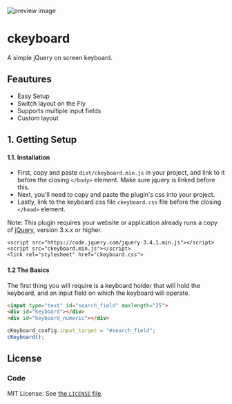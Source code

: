 ![preview image](https://i.imgur.com/DTlq0ph.png)

# ckeyboard

A simple jQuery on screen keyboard.
## Feautures
- Easy Setup
- Switch layout on the Fly
- Supports multiple input fields
- Custom layout

## 1. Getting Setup

#### 1.1. Installation

- First, copy and paste `dist/ckeyboard.min.js` in your project, and link to it before the closing `</body>` element. Make sure jquery is linked before this.
- Next, you'll need to copy and paste the plugin's css into your project.
- Lastly, link to the keyboard css file `ckeyboard.css` file before the closing `</head>` element.

Note: This plugin requires your website or application already runs a copy of [jQuery](http://jquery.com/), version 3.x.x or higher.


    <script src="https://code.jquery.com/jquery-3.4.1.min.js"></script>
    <script src="ckeyboard.min.js"></script>
    <link rel="stylesheet" href="ckeyboard.css">
 
#### 1.2 The Basics

The first thing you will require is a keyboard holder that will hold the keyboard, and an input field on which the keyboard will operate.

```html
<input type="text" id="search_field" maxlength="25">
<div id="keyboard"></div>
<div id="keyboard_numeric"></div>
```
```js           
cKeyboard_config.input_target = "#search_field";
cKeyboard();
```

## License

### Code

MIT License: See [the `LICENSE` file](https://github.com/c42759/ckeyboard/blob/master/LICENSE).
